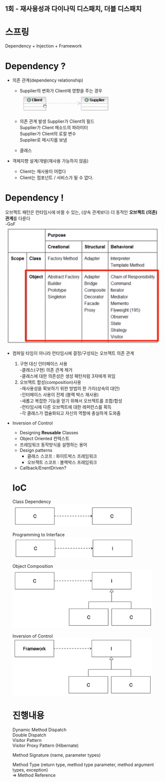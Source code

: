 ## 1회 - 재사용성과 다이나믹 디스패치, 더블 디스패치
# 스프링
Dependency + Injection + Framework

# Dependency ?
- 의존 관계(dependency relationship)  
  - Supplier의 변화가 Client에 영향을 주는 경우  
![Alt text](./img/20180921132741.png)

  - 의존 관계 발생
Supplier가 Client의 필드  
Supplier가 Client 메소드의 파라미터  
Supplier가 Client의 로컬 변수  
Supplier로 메시지를 보냄  
  - 클래스

 - 객체지향 설계/개발(재사용 가능하지 않음)
   - Client는 재사용이 어렵다
   - Client는 컴포넌트 / 서비스가 될 수 없다.

# Dependency !
오브젝트 패턴은 런타임시에 바뀔 수 있는, (상속 관계보다) 더 동적인 **오브젝트 (의존) 관계**를 다룬다  
-GoF
![Alt text](./img/20180921135543.png)

 - 컴파일 타임이 아니라 런타임시에 결정/구성되는 오브젝트 의존 관계  
    1. 구현 대신 인터페이스 사용  
    -클래스(구현) 의존 관계 제거  
    -클래스에 대한 의존성은 생성 패턴처럼 3자에게 위임
    2. 오브젝트 합성(composition)사용  
    -재사용성을 확보하기 위한 방법의 한 가지(상속의 대안)  
    -인터페이스 사용이 전제 (블랙 박스 재사용)  
    -새롭고 복잡한 기능을 얻기 위해서 오브젝트를 조합/합성  
    -런타임시에 다른 오브젝트에 대한 레퍼런스를 획득  
    -각 클래스가 캡슐화되고 자신의 역할에 충실하게 도와줌
- Inversion of Control
  - Designing **Reusable** Classes
  - Object Oriented 컨텍스트
  - 프레임워크 동작방식을 설명하는 용어
  - Design patterns
    - 클래스 스코프 : 화이트박스 프레임워크
    - 오브젝트 스코프 : 블랙박스 프레임워크
  - Callback/EnentDriven?

  # IoC
  Class Dependency
  ![Alt text](./img/20180921141222.png)
  
  Programming to Interface
  ![Alt text](./img/20180921141306.png)

  Object Composition
  ![Alt text](./img/20180921141402.png)
  
  Inversion of Control
  ![Alt text](./img/20180921141555.png)
  
  # 진행내용
  Dynamic Method Dispatch  
  Double Dispatch  
  Visitor Pattern  
  Visitor Proxy Pattern (Hibernate)

  Method Signature (name, parameter types) 

  Method Type (return type, method type parameter, method argument types, exception)  
  => Method Reference
